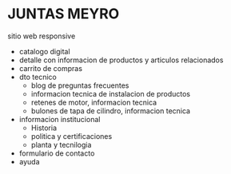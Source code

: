 # JUNTAS MEYRO
sitio web responsive

* catalogo digital
* detalle con informacion de productos y articulos relacionados
* carrito de compras
* dto tecnico
  - blog de preguntas frecuentes
  - informacion tecnica de instalacion de productos
  - retenes de motor, informacion tecnica
  - bulones de tapa de cilindro, informacion tecnica
* informacion institucional
  - Historia
  - politica y certificaciones
  - planta y tecnilogia
* formulario de contacto
* ayuda

